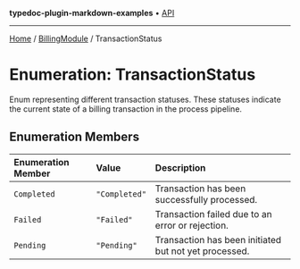 **typedoc-plugin-markdown-examples** • [API](../../README.md)

***

[Home](../../README.md) / [BillingModule](../README.md) / TransactionStatus

# Enumeration: TransactionStatus

Enum representing different transaction statuses.
These statuses indicate the current state of a billing transaction in the process pipeline.

## Enumeration Members

| Enumeration Member | Value | Description |
| :------ | :------ | :------ |
| `Completed` | `"Completed"` | Transaction has been successfully processed. |
| `Failed` | `"Failed"` | Transaction failed due to an error or rejection. |
| `Pending` | `"Pending"` | Transaction has been initiated but not yet processed. |
